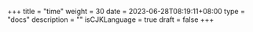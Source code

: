 +++
title = "time"
weight = 30
date = 2023-06-28T08:19:11+08:00
type = "docs"
description = ""
isCJKLanguage = true
draft = false
+++